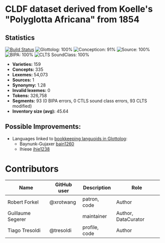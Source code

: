 # CLDF dataset derived from Koelle's "Polyglotta Africana" from 1854

## Statistics


[![Build Status](https://travis-ci.org/lexibank/polyglottaafricana.svg?branch=master)](https://travis-ci.org/lexibank/polyglottaafricana)
![Glottolog: 100%](https://img.shields.io/badge/Glottolog-100%25-brightgreen.svg "Glottolog: 100%")
![Concepticon: 91%](https://img.shields.io/badge/Concepticon-91%25-green.svg "Concepticon: 91%")
![Source: 100%](https://img.shields.io/badge/Source-100%25-brightgreen.svg "Source: 100%")
![BIPA: 100%](https://img.shields.io/badge/BIPA-100%25-brightgreen.svg "BIPA: 100%")
![CLTS SoundClass: 100%](https://img.shields.io/badge/CLTS%20SoundClass-100%25-brightgreen.svg "CLTS SoundClass: 100%")

- **Varieties:** 159
- **Concepts:** 335
- **Lexemes:** 54,073
- **Sources:** 1
- **Synonymy:** 1.28
- **Invalid lexemes:** 0
- **Tokens:** 326,758
- **Segments:** 93 (0 BIPA errors, 0 CTLS sound class errors, 93 CLTS modified)
- **Inventory size (avg):** 45.64

## Possible Improvements:

- Languages linked to [bookkeeping languoids in Glottolog](http://glottolog.org/glottolog/glottologinformation#bookkeepinglanguoids):
  - Baynunk-Gujaxer [bain1260](http://glottolog.org/resource/languoid/id/bain1260)
  - Ihieʋe [ihie1238](http://glottolog.org/resource/languoid/id/ihie1238)



# Contributors

Name | GitHub user | Description | Role
--- | --- | --- | ---
Robert Forkel | @xrotwang | patron, code | Author
Guillaume Segerer | | maintainer | Author, DataCurator
Tiago Tresoldi | @tresoldi | profile, code | Author


